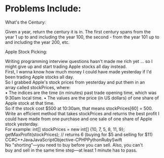 # Problems Include:

What's the Century: <br />

Given a year, return the century it is in. The first century spans 
from the year 1 up to and including the year 100, 
the second - from the year 101 up to and including 
the year 200, etc.

Apple Stock Picking: <br />

Writing programming interview questions hasn't made me rich yet ... so I might give up and start trading Apple stocks all day instead. <br />
First, I wanna know how much money I could have made yesterday if I'd been trading Apple stocks all day. <br />
So I grabbed Apple's stock prices from yesterday and put them in an array called stockPrices, where:<br />
	• The indices are the time (in minutes) past trade opening time, which was 9:30am local time.
	• The values are the price (in US dollars) of one share of Apple stock at that time. 
<br />
So if the stock cost $500 at 10:30am, that means stockPrices[60] = 500. <br />
Write an efficient method that takes stockPrices and returns the best profit I could have made from one purchase and one sale of one share of Apple stock yesterday. <br />
For example: 
  int[] stockPrices = new int[] {10, 7, 5, 8, 11, 9};
getMaxProfit(stockPrices);
// returns 6 (buying for $5 and selling for $11)
CC#C++JavaJavaScriptObjective-CPHPPythonRubySwift
<br />
No "shorting"—you need to buy before you can sell. Also, you can't buy and sell in the same time step—at least 1 minute has to pass.
